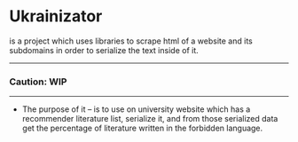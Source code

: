 # Ukrainizator
is a project which uses libraries to scrape html of a website and its subdomains in order to serialize the text inside of it.

---
### Caution: WIP

---

- The purpose of it – is to use on university website which has a recommender literature list, serialize it, and from those serialized data get the percentage of literature written in the forbidden language. 